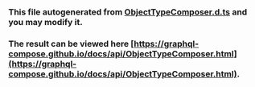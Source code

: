 ### This file autogenerated from [ObjectTypeComposer.d.ts](https://github.com/graphql-compose/graphql-compose/blob/master/src/ObjectTypeComposer.d.ts) and you may modify it.

### The result can be viewed here [https://graphql-compose.github.io/docs/api/ObjectTypeComposer.html](https://graphql-compose.github.io/docs/api/ObjectTypeComposer.html).
